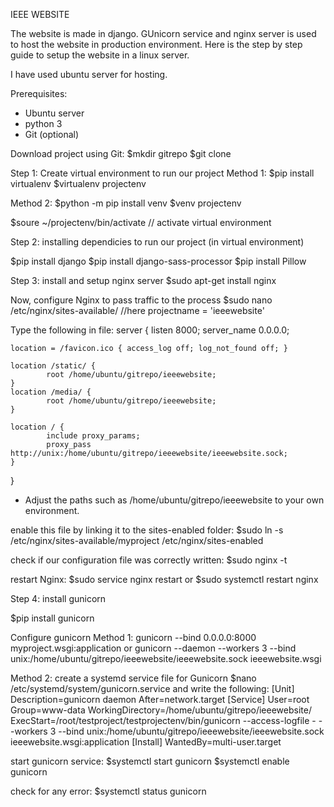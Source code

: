 IEEE WEBSITE

The website is made in django. GUnicorn service and nginx server is used to host the website in production environment.
Here is the step by step guide to setup the website in a linux server.

I have used ubuntu server for hosting.

Prerequisites:
- Ubuntu server
- python 3
- Git (optional)

Download project using Git:
$mkdir gitrepo
$git clone <project-link>

Step 1: Create virtual environment to run our project 
Method 1: 
$pip install virtualenv
$virtualenv projectenv

Method 2:
$python -m pip install venv
$venv projectenv

$soure ~/projectenv/bin/activate   // activate virtual environment

Step 2: installing dependicies to run our project (in virtual environment)

$pip install django
$pip install django-sass-processor
$pip install Pillow

Step 3: install and setup nginx server
$sudo apt-get install nginx

Now, configure Nginx to pass traffic to the process
$sudo nano /etc/nginx/sites-available/<projectname> //here projectname = 'ieeewebsite'

Type the following in file: 
server {
    listen 8000;
    server_name 0.0.0.0;

    location = /favicon.ico { access_log off; log_not_found off; }

    location /static/ {
            root /home/ubuntu/gitrepo/ieeewebsite;
    }
    location /media/ {
            root /home/ubuntu/gitrepo/ieeewebsite;
    }

    location / {
            include proxy_params;
            proxy_pass http://unix:/home/ubuntu/gitrepo/ieeewebsite/ieeewebsite.sock;
    }
}

* Adjust the paths such as /home/ubuntu/gitrepo/ieeewebsite to your own environment.

enable this file by linking it to the sites-enabled folder:
$sudo ln -s /etc/nginx/sites-available/myproject /etc/nginx/sites-enabled

check if our configuration file was correctly written:
$sudo nginx -t

restart Nginx:
$sudo service nginx restart
or
$sudo systemctl restart nginx

Step 4: install gunicorn

$pip install gunicorn

Configure gunicorn 
Method 1: 
gunicorn --bind 0.0.0.0:8000 myproject.wsgi:application
or
gunicorn --daemon --workers 3 --bind unix:/home/ubuntu/gitrepo/ieeewebsite/ieeewebsite.sock ieeewebsite.wsgi

Method 2: create a systemd service file for Gunicorn
$nano /etc/systemd/system/gunicorn.service
and write the following:
[Unit]
Description=gunicorn daemon
After=network.target
[Service]
User=root
Group=www-data
WorkingDirectory=/home/ubuntu/gitrepo/ieeewebsite/
ExecStart=/root/testproject/testprojectenv/bin/gunicorn --access-logfile - --workers 3 --bind unix:/home/ubuntu/gitrepo/ieeewebsite/ieeewebsite.sock ieeewebsite.wsgi:application
[Install]
WantedBy=multi-user.target

start gunicorn service:
$systemctl start gunicorn
$systemctl enable gunicorn

check for any error:
$systemctl status gunicorn
